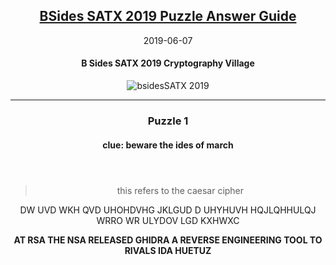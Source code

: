 <article markdown="1">

<header markdown="1">
  
# [BSides SATX 2019 Puzzle Answer Guide](bsides2019.md)

<time class="pubdate" datetime="2019-06-07">2019-06-07</time>

#### B Sides SATX 2019 Cryptography Village

![bsidesSATX 2019](https://www.cem.me/art/bsides_satx_2019.svg "B-Sides SATX CryptoVillage")

___

<article markdown="1">

<header markdown="1">

# Puzzle 1

#### clue: beware the ides of march

</header>

> this refers to the caesar cipher

DW UVD WKH QVD UHOHDVHG JKLGUD D UHYHUVH HQJLQHHULQJ WRRO WR ULYDOV LGD KXHWXC

__AT RSA THE NSA RELEASED GHIDRA A REVERSE ENGINEERING TOOL TO RIVALS IDA HUETUZ__

</article>

